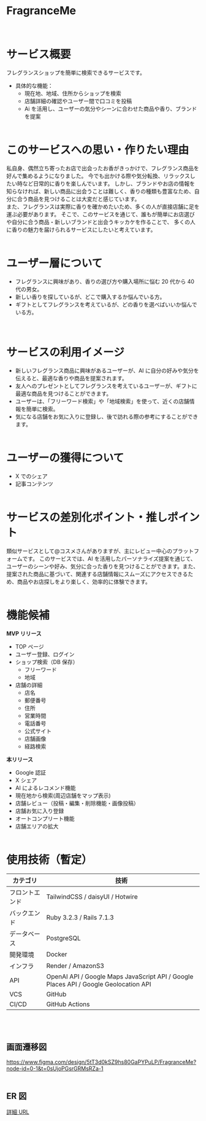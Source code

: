 # FragranceMe

<br>

# サービス概要

フレグランスショップを簡単に検索できるサービスです。

- 具体的な機能：
  - 現在地、地域、住所からショップを検索
  - 店舗詳細の確認やユーザー間で口コミを投稿
  - Ai を活用し、ユーザーの気分やシーンに合わせた商品や香り、ブランドを提案
    <br><br>

# このサービスへの思い・作りたい理由

私自身、偶然立ち寄ったお店で出会ったお香がきっかけで、フレグランス商品を好んで集めるようになりました。
今でも出かける際や気分転換、リラックスしたい時など日常的に香りを楽しんでいます。
しかし、ブランドやお店の情報を知らなければ、新しい商品に出会うことは難しく、香りの種類も豊富なため、自分に合う商品を見つけることは大変だと感じています。<br>
また、フレグランスは実際に香りを確かめたいため、多くの人が直接店舗に足を運ぶ必要があります。
そこで、このサービスを通じて、誰もが簡単にお店選びや自分に合う商品・新しいブランドと出会うキッカケを作ることで、
多くの人に香りの魅力を届けられるサービスにしたいと考えています。
<br><br>

# ユーザー層について

- フレグランスに興味があり、香りの選び方や購入場所に悩む 20 代から 40 代の男女。<br>
- 新しい香りを探しているが、どこで購入するか悩んでいる方。<br>
- ギフトとしてフレグランスを考えているが、どの香りを選べばいいか悩んでいる方。<br>
  <br><br>

# サービスの利用イメージ

- 新しいフレグランス商品に興味があるユーザーが、AI に自分の好みや気分を伝えると、最適な香りや商品を提案されます。
- 友人へのプレゼントとしてフレグランスを考えているユーザーが、ギフトに最適な商品を見つけることができます。
- ユーザーは、「フリーワード検索」や「地域検索」を使って、近くの店舗情報を簡単に検索。
- 気になる店舗をお気に入りに登録し、後で訪れる際の参考にすることができます。
  <br><br>

# ユーザーの獲得について

- X でのシェア
- 記事コンテンツ
  <br><br>

# サービスの差別化ポイント・推しポイント

類似サービスとして@コスメさんがありますが、主にレビュー中心のプラットフォームです。
このサービスでは、AI を活用したパーソナライズ提案を通じて、ユーザーのシーンや好み、気分に合った香りを見つけることができます。また、提案された商品に基づいて、関連する店舗情報にスムーズにアクセスできるため、商品やお店探しをより楽しく、効率的に体験できます。
<br><br>

# 機能候補

**MVP リリース**

- TOP ページ
- ユーザー登録、ログイン
- ショップ検索（DB 保存）
  - フリーワード
  - 地域
- 店舗の詳細
  - 店名
  - 郵便番号
  - 住所
  - 営業時間
  - 電話番号
  - 公式サイト
  - 店舗画像
  - 経路検索

**本リリース**

- Google 認証
- X シェア
- AI によるレコメンド機能
- 現在地から検索(周辺店舗をマップ表示)
- 店舗レビュー（投稿・編集・削除機能・画像投稿）
- 店舗お気に入り登録
- オートコンプリート機能
- 店舗エリアの拡大
  <br><br>

# 使用技術（暫定）

| カテゴリ       | 技術                                                                                 |
| -------------- | ------------------------------------------------------------------------------------ |
| フロントエンド | TailwindCSS / daisyUI / Hotwire                                                      |
| バックエンド   | Ruby 3.2.3 / Rails 7.1.3                                                             |
| データベース   | PostgreSQL                                                                           |
| 開発環境       | Docker                                                                               |
| インフラ       | Render / AmazonS3                                                                    |
| API            | OpenAI API / Google Maps JavaScript API / Google Places API / Google Geolocation API |
| VCS            | GitHub                                                                               |
| CI/CD          | GitHub Actions                                                                       |

<br><br>

## 画面遷移図

https://www.figma.com/design/5tT3d0kSZ9hs80GaPYPuLP/FragranceMe?node-id=0-1&t=0sUjoPGsrGRMsRZa-1
<br><br>

## ER 図

[詳細 URL](https://dbdiagram.io/d/6712172c97a66db9a36ee694)
